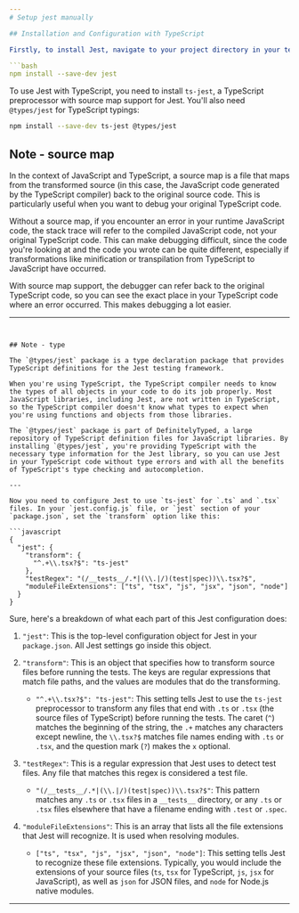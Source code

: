 ```yaml
---
# Setup jest manually

## Installation and Configuration with TypeScript

Firstly, to install Jest, navigate to your project directory in your terminal and run:

```bash
npm install --save-dev jest
```

To use Jest with TypeScript, you need to install `ts-jest`, a TypeScript preprocessor with source map support for Jest. You'll also need `@types/jest` for TypeScript typings:

```bash
npm install --save-dev ts-jest @types/jest
```

## Note - source map

In the context of JavaScript and TypeScript, a source map is a file that maps from the transformed source (in this case, the JavaScript code generated by the TypeScript compiler) back to the original source code. This is particularly useful when you want to debug your original TypeScript code.

Without a source map, if you encounter an error in your runtime JavaScript code, the stack trace will refer to the compiled JavaScript code, not your original TypeScript code. This can make debugging difficult, since the code you're looking at and the code you wrote can be quite different, especially if transformations like minification or transpilation from TypeScript to JavaScript have occurred.

With source map support, the debugger can refer back to the original TypeScript code, so you can see the exact place in your TypeScript code where an error occurred. This makes debugging a lot easier.

---
```


## Note - type

The `@types/jest` package is a type declaration package that provides TypeScript definitions for the Jest testing framework.

When you're using TypeScript, the TypeScript compiler needs to know the types of all objects in your code to do its job properly. Most JavaScript libraries, including Jest, are not written in TypeScript, so the TypeScript compiler doesn't know what types to expect when you're using functions and objects from those libraries.

The `@types/jest` package is part of DefinitelyTyped, a large repository of TypeScript definition files for JavaScript libraries. By installing `@types/jest`, you're providing TypeScript with the necessary type information for the Jest library, so you can use Jest in your TypeScript code without type errors and with all the benefits of TypeScript's type checking and autocompletion.

---

Now you need to configure Jest to use `ts-jest` for `.ts` and `.tsx` files. In your `jest.config.js` file, or `jest` section of your `package.json`, set the `transform` option like this:

```javascript
{
  "jest": {
    "transform": {
      "^.+\\.tsx?$": "ts-jest"
    },
    "testRegex": "(/__tests__/.*|(\\.|/)(test|spec))\\.tsx?$",
    "moduleFileExtensions": ["ts", "tsx", "js", "jsx", "json", "node"]
  }
}
```

Sure, here's a breakdown of what each part of this Jest configuration does:

1. `"jest"`: This is the top-level configuration object for Jest in your `package.json`. All Jest settings go inside this object.

2. `"transform"`: This is an object that specifies how to transform source files before running the tests. The keys are regular expressions that match file paths, and the values are modules that do the transforming.

   - `"^.+\\.tsx?$": "ts-jest"`: This setting tells Jest to use the `ts-jest` preprocessor to transform any files that end with `.ts` or `.tsx` (the source files of TypeScript) before running the tests. The caret (`^`) matches the beginning of the string, the `.+` matches any characters except newline, the `\\.tsx?$` matches file names ending with `.ts` or `.tsx`, and the question mark (`?`) makes the `x` optional.

3. `"testRegex"`: This is a regular expression that Jest uses to detect test files. Any file that matches this regex is considered a test file.

   - `"(/__tests__/.*|(\\.|/)(test|spec))\\.tsx?$"`: This pattern matches any `.ts` or `.tsx` files in a `__tests__` directory, or any `.ts` or `.tsx` files elsewhere that have a filename ending with `.test` or `.spec`.

4. `"moduleFileExtensions"`: This is an array that lists all the file extensions that Jest will recognize. It is used when resolving modules.

   - `["ts", "tsx", "js", "jsx", "json", "node"]`: This setting tells Jest to recognize these file extensions. Typically, you would include the extensions of your source files (`ts`, `tsx` for TypeScript, `js`, `jsx` for JavaScript), as well as `json` for JSON files, and `node` for Node.js native modules.

---
